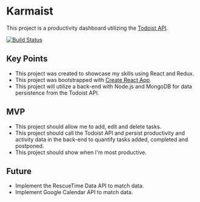 # Karmaist
This project is a productivity dashboard utilizing the [Todoist API](https://developer.todoist.com/).

[![Build Status](https://travis-ci.org/remarks/karmaist.svg?branch=master)](https://travis-ci.org/remarks/karmaist)

## Key Points

* This project was created to showcase my skills using React and Redux.
* This project was bootstrapped with [Create React App](https://github.com/facebookincubator/create-react-app).
* This project will utilize a back-end with Node.js and MongoDB for data persistence from the Todoist API.

## MVP

* This project should allow me to add, edit and delete tasks.
* This project should call the Todoist API and persist productivity and activity data in the back-end to quantify tasks added, completed and postponed.
* This project should show when I'm most productive.

## Future

* Implement the RescueTime Data API to match data.
* Implement Google Calendar API to match data.
